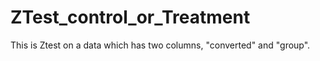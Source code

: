 # ZTest_control_or_Treatment
This is Ztest on a data which has two columns, "converted" and "group". 
